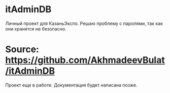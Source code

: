 # itAdminDB
Личный проект для КазаньЭкспо. Решаю проблему с паролями, так как они хранятся не безопасно.

# Source: https://github.com/AkhmadeevBulat/itAdminDB

Проект еще в работе. Документация будет написана позже.
